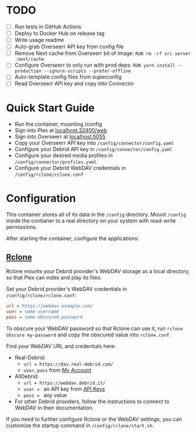 # TODO

- [ ] Run tests in GitHub Actions
- [ ] Deploy to Docker Hub on release tag
- [ ] Write usage readme
- [ ] Auto-grab Overseerr API key from config file
- [ ] Remove Next cache from Overseerr bit of image:
      `RUN rm -rf src server .next/cache`
- [ ] Configure Overseerr to only run with prod deps:
      `RUN yarn install --production --ignore-scripts --prefer-offline`
- [ ] Auto-template config files from superconfig
- [ ] Read Overseerr API key and copy into Connector

# Quick Start Guide

- Run the container, mounting /config
- Sign into Plex at [localhost:32400/web](http://localhost:32400/web)
- Sign into Overseerr at [localhost:5055](http://localhost:5055)
- Copy your Overseerr API key into `/config/connector/config.yaml`
- Configure your Debrid API key in `/config/connector/config.yaml`
- Configure your desired media profiles in `/config/connector/profiles.yaml`
- Configure your Debrid WebDAV credentials in `/config/rclone/rclone.conf`

# Configuration

This container stores all of its data in the `/config` directory. Mount
`/config` inside the contianer to a real directory on your system with
read-write permissions.

After starting the container, configure the applications:

## [Rclone](https://rclone.org/)

Rclone mounts your Debrid provider's WebDAV storage as a local directory, so
that Plex can index and play its files.

Set your Debrid provider's WebDAV credentials in `/config/rclone/rclone.conf`:

```ini
url = https://webdav.example.com/
user = some-username
pass = some-obscured-password
```

To obscure your WebDAV password so that Rclone can use it, run
`rclone obscure my-password` and copy the obscured value into `rclone.conf`.

Find your WebDAV URL and credentials here:

- Real-Debrid:
  - `url = https://dav.real-debrid.com/`
  - `user`, `pass` from [My Account](https://real-debrid.com/account)
- AllDebrid:
  - `url = https://webdav.debrid.it/`
  - `user = ` an API key from [API Keys](https://alldebrid.com/apikeys/)
  - `pass = ` any value
- For other Debrid providers, follow the instructions to connect to WebDAV in
  their documentation.

If you need to further configure Rclone or the WebDAV settings, you can
customize the startup command in `/config/rclone/start.sh`.
